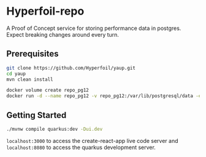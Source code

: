 # Hyperfoil-repo
A Proof of Concept service for storing performance data in postgres.
Expect breaking changes around every turn.

## Prerequisites
```bash
git clone https://github.com/Hyperfoil/yaup.git
cd yaup
mvn clean install

docker volume create repo_pg12
docker run -d --name repo_pg12 -v repo_pg12:/var/lib/postgresql/data -e POSTGRES_DB=repo -e POSTGRES_USER=repo -e POSTGRES_PASSWORD=repo -p 5432:5432 postgres:12
```

## Getting Started
```bash
./mvnw compile quarkus:dev -Dui.dev
```

`localhost:3000` to access the create-react-app live code server and `localhost:8080` to access the quarkus development server.


